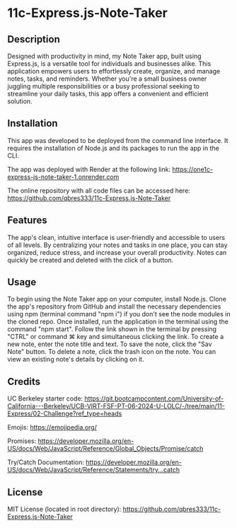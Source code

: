# 11c-Express.js-Note-Taker

## Description

Designed with productivity in mind, my Note Taker app, built using Express.js, is a versatile tool for individuals and businesses alike. This application empowers users to effortlessly create, organize, and manage notes, tasks, and reminders. Whether you're a small business owner juggling multiple responsibilities or a busy professional seeking to streamline your daily tasks, this app offers a convenient and efficient solution.

## Installation

This app was developed to be deployed from the command line interface. It requires the installation of Node.js and its packages to run the app in the CLI.

The app was deployed with Render at the following link:
https://one1c-express-js-note-taker-1.onrender.com

The online repository with all code files can be accessed here:
https://github.com/qbres333/11c-Express.js-Note-Taker

## Features

The app's clean, intuitive interface is user-friendly and accessible to users of all levels. By centralizing your notes and tasks in one place, you can stay organized, reduce stress, and increase your overall productivity. Notes can quickly be created and deleted with the click of a button.

## Usage

To begin using the Note Taker app on your computer, install Node.js. Clone the app's repository from GitHub and install the necessary dependencies using npm (terminal command "npm i") if you don't see the node modules in the cloned repo. Once installed, run the application in the terminal using the command "npm start". Follow the link shown in the terminal by pressing "CTRL" or command ⌘ key and simultaneous clicking the link. To create a new note, enter the note title and text. To save the note, click the "Sav Note" button. To delete a note, click the trash icon on the note. You can view an existing note's details by clicking on it.

## Credits

UC Berkeley starter code:
https://git.bootcampcontent.com/University-of-California---Berkeley/UCB-VIRT-FSF-PT-06-2024-U-LOLC/-/tree/main/11-Express/02-Challenge?ref_type=heads

Emojis:
https://emojipedia.org/

Promises:
https://developer.mozilla.org/en-US/docs/Web/JavaScript/Reference/Global_Objects/Promise/catch

Try/Catch Documentation:
https://developer.mozilla.org/en-US/docs/Web/JavaScript/Reference/Statements/try...catch

## License

MIT License (located in root directory):
https://github.com/qbres333/11c-Express.js-Note-Taker